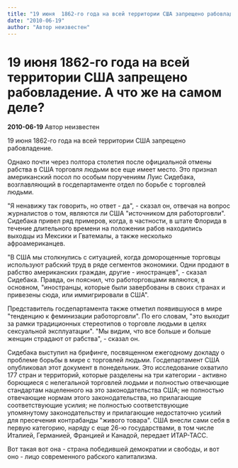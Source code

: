 ```yaml
---
title: "19 июня  1862-го года на всей территории США запрещено рабовладение. А что же на самом деле?"
date: "2010-06-19"
author: "Автор неизвестен"
---
```


# 19 июня  1862-го года на всей территории США запрещено рабовладение. А что же на самом деле?

**2010-06-19** Автор неизвестен

19 июня 1862-го года на всей территории США запрещено рабовладение.

Однако почти через полтора столетия после официальной отмены рабства в США торговля людьми все еще имеет место. Это признал американский посол по особым поручениям Луис Сидебака, возглавляющий в госдепартаменте отдел по борьбе с торговлей людьми.

"Я ненавижу так говорить, но ответ - да", - сказал он, отвечая на вопрос журналистов о том, являются ли США "источником для работорговли". Сидебака привел ряд примеров, когда, в частности, в штате Флорида в течение длительного времени на положении рабов находились выходцы из Мексики и Гватемалы, а также несколько афроамериканцев.

"В США мы столкнулись с ситуацией, когда доморощенные торговцы используют рабский труд в ряде сегментов экономики. Одни продают в рабство американских граждан, другие - иностранцев", - сказал Сидебака. Правда, он пояснил, что работорговцами являются, в основном, "иностранцы, которые были завербованы в своих странах и привезены сюда, или иммигрировали в США".

Представитель госдепартамента также отметил появившуюся в мире "тенденцию к феминизации работорговли". По его словам, "это выходит за рамки традиционных стереотипов о торговле людьми в целях сексуальной эксплуатации". "Мы видим, что все больше и больше женщин страдают от рабства", - сказал он.

Сидебака выступил на брифинге, посвященном ежегодному докладу о проблеме борьбы в мире с торговлей людьми. Госдепартамент США опубликовал этот документ в понедельник. Это исследование охватило 177 стран и территорий, которые разделены на три категории - активно борющиеся с нелегальной торговлей людьми и полностью отвечающие стандартам нацеленного на это законодательства США; не полностью отвечающие нормам этого законодательства, но прилагающие соответствующие усилия; не полностью соответствующие упомянутому законодательству и прилагающие недостаточно усилий для пресечения контрабанды "живого товара". США внесли сами себя в первую категорию, наряду с еще 26-ю государствами, в том числе Италией, Германией, Францией и Канадой, передает ИТАР-ТАСС.

Вот такая вот она - страна победившей демократии и свободы, и вот оно - лицо современного рабского капитализма.